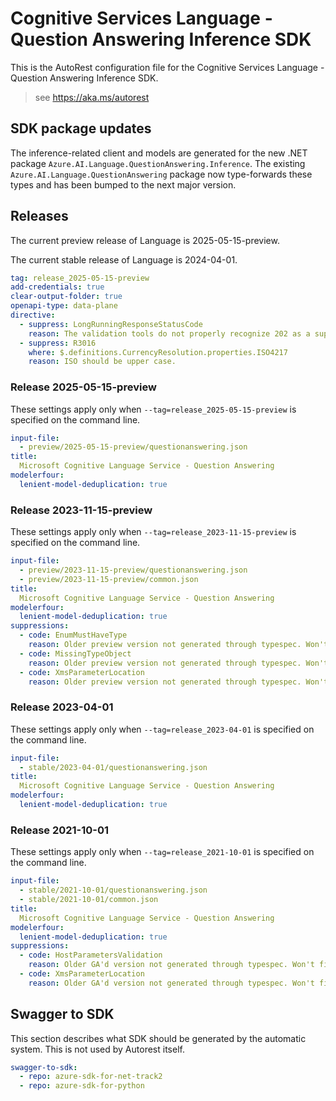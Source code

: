 # Cognitive Services Language - Question Answering Inference SDK

This is the AutoRest configuration file for the Cognitive Services Language - Question Answering Inference SDK.

> see https://aka.ms/autorest

## SDK package updates

The inference-related client and models are generated for the new .NET package `Azure.AI.Language.QuestionAnswering.Inference`. The existing `Azure.AI.Language.QuestionAnswering` package now type-forwards these types and has been bumped to the next major version.

## Releases

The current preview release of Language is 2025-05-15-preview.

The current stable release of Language is 2024-04-01.

```yaml
tag: release_2025-05-15-preview
add-credentials: true
clear-output-folder: true
openapi-type: data-plane
directive:
  - suppress: LongRunningResponseStatusCode
    reason: The validation tools do not properly recognize 202 as a supported response code.
  - suppress: R3016
    where: $.definitions.CurrencyResolution.properties.ISO4217
    reason: ISO should be upper case.
```

### Release 2025-05-15-preview

These settings apply only when `--tag=release_2025-05-15-preview` is specified on the command line.

``` yaml $(tag) == 'release_2025-05-15-preview'
input-file:
  - preview/2025-05-15-preview/questionanswering.json
title:
  Microsoft Cognitive Language Service - Question Answering
modelerfour:
  lenient-model-deduplication: true
```

### Release 2023-11-15-preview

These settings apply only when `--tag=release_2023-11-15-preview` is specified on the command line.

``` yaml $(tag) == 'release_2023-11-15-preview'
input-file:
  - preview/2023-11-15-preview/questionanswering.json
  - preview/2023-11-15-preview/common.json
title:
  Microsoft Cognitive Language Service - Question Answering
modelerfour:
  lenient-model-deduplication: true
suppressions:
  - code: EnumMustHaveType
    reason: Older preview version not generated through typespec. Won't fix. Cleanup stale preview instead.
  - code: MissingTypeObject
    reason: Older preview version not generated through typespec. Won't fix. Cleanup stale preview instead.
  - code: XmsParameterLocation
    reason: Older preview version not generated through typespec. Won't fix. Cleanup stale preview instead.
```

### Release 2023-04-01

These settings apply only when `--tag=release_2023-04-01` is specified on the command line.

``` yaml $(tag) == 'release_2023-04-01'
input-file:
  - stable/2023-04-01/questionanswering.json
title:
  Microsoft Cognitive Language Service - Question Answering
modelerfour:
  lenient-model-deduplication: true
```

### Release 2021-10-01

These settings apply only when `--tag=release_2021-10-01` is specified on the command line.

``` yaml $(tag) == 'release_2021-10-01'
input-file:
  - stable/2021-10-01/questionanswering.json
  - stable/2021-10-01/common.json
title:
  Microsoft Cognitive Language Service - Question Answering
modelerfour:
  lenient-model-deduplication: true
suppressions:
  - code: HostParametersValidation
    reason: Older GA'd version not generated through typespec. Won't fix.
  - code: XmsParameterLocation
    reason: Older GA'd version not generated through typespec. Won't fix.
```

## Swagger to SDK

This section describes what SDK should be generated by the automatic system.
This is not used by Autorest itself.

``` yaml $(swagger-to-sdk)
swagger-to-sdk:
  - repo: azure-sdk-for-net-track2
  - repo: azure-sdk-for-python
```
